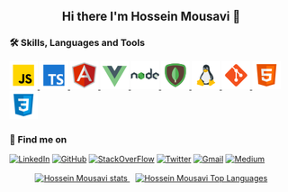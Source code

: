 <h2 style="text-align: center">Hi there I'm Hossein Mousavi 👋</h2>


<!--
**hossein13m/hossein13m** is a ✨ _special_ ✨ repository because its `README.md` (this file) appears on your GitHub profile.

Here are some ideas to get you started:

- 🔭 I’m currently working on ...
- 🌱 I’m currently learning ...
- 👯 I’m looking to collaborate on ...
- 🤔 I’m looking for help with ...
- 💬 Ask me about ...
- 📫 How to reach me: ...
- 😄 Pronouns: ...
- ⚡ Fun fact: ...
-->


<h3>🛠 Skills, Languages and Tools</h3>
  <div>
    <a href="https://hmousavi.dev/" target="_blank">
        <img src="./assets/javascript.png" alt="js"/>
    </a>
    <a href="https://hmousavi.dev/" target="_blank">
        <img src="./assets/typescript.png" alt="ts"/>
    </a>
    <a href="https://hmousavi.dev/" target="_blank">
        <img src="./assets/angular.png" alt="angular"/>
    </a>
    <a href="https://hmousavi.dev/" target="_blank">
        <img src="./assets/vue-js.png" alt="vue"/>
    </a>
    <a href="https://hmousavi.dev/" target="_blank">
        <img src="./assets/nodejs.png" alt="nodejs"/>
    </a>
    <a href="https://hmousavi.dev/" target="_blank">
        <img src="./assets/mongodb.png" alt="mongodb"/>
    </a>
    <a href="https://hmousavi.dev/" target="_blank">
        <img src="./assets/linux.png" alt="linux"/>
    </a>
    <a href="https://hmousavi.dev/" target="_blank">
        <img src="./assets/git.png" alt="git"/>
    </a>
    <a href="https://hmousavi.dev/" target="_blank">
        <img src="./assets/html-5.png" alt="html"/>
    </a>
    <a href="https://hmousavi.dev/" target="_blank">
        <img src="./assets/css3.png" alt="css"/>
    </a>
<!--  image credit: https://icons8.com/  -->
  </div>
    

  <h3>🔎 Find me on</h3> 
<div>
    <a href="https://www.linkedin.com/in/hossein13m" target="_blank"><img src="https://img.shields.io/badge/LinkedIn-0077B5?style=for-the-badge&logo=linkedin&logoColor=white" alt="LinkedIn"/></a>
    <a href="https://github.com/hossein13m/" target="_blank"><img src="https://img.shields.io/badge/GitHub-100000?style=for-the-badge&logo=github&logoColor=white" alt="GitHub"/></a>
    <a href="https://stackoverflow.com/users/10341207/hossein-mousavi" target="_blank"><img src="https://img.shields.io/badge/Stack_Overflow-D64A17?style=for-the-badge&logo=stack-overflow&logoColor=white" alt="StackOverFlow"/></a>
    <a href="https://twitter.com/hossein13m" target="_blank"><img src="https://img.shields.io/badge/Twitter-1DA1F2?style=for-the-badge&logo=twitter&logoColor=white" alt="Twitter"/></a>
    <a href="mailto:dev.hosseinmousavi@gmail.com" target="_blank"><img src="https://img.shields.io/badge/Gmail-D14836?style=for-the-badge&logo=gmail&logoColor=white" alt="Gmail"/></a>
    <a href="https://medium.com/@hossein13m" target="_blank"><img src="https://img.shields.io/badge/Medium-100000?style=for-the-badge&logo=medium&logoColor=white" alt="Medium"/></a>
</div>

</br>

<div style="text-align: center" >
    <a style="margin: 5px"  href="https://hmousavi.dev/" target="_blank">
        <img height="170px" src="https://github-readme-stats.vercel.app/api?username=hossein13m&show_icons=true&theme=nord&count_private=true" alt="Hossein Mousavi stats"/>
    </a>
    <a style="margin: 5px" href="https://hmousavi.dev/" target="_blank">
        <img height="170px" src="https://github-readme-stats.vercel.app/api/top-langs/?username=hossein13m&show_icons=true&theme=nord&langs_count=4" alt="Hossein Mousavi Top Languages"/>
    </a>
</div>

